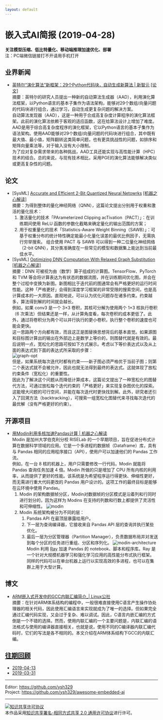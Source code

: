 ```yaml
---
layout: default
---
```


# 嵌入式AI简报 (2019-04-28)

**关注模型压缩、低比特量化、移动端推理加速优化、部署**  
<font>注：PC端微信链接打不开请用手机打开</font>


## 业界新闻

- [英特尔“演化算法”新框架：29个Python代码块，自动生成新算法 | 新智元](https://mp.weixin.qq.com/s/q93z9cio7GwjXR36PgU16w) [[论文]](https://arxiv.org/abs/1904.02830)  
摘要：英特尔的研究人员提出一种新的自动算法生成器（AAD），利用演化算法框架，以Python语言的基本子集作为语法架构，能够对29个数组/向量问题的代码块进行组合，通过学习，自动生成更复杂问题的解决方案。  
自动算法发现器（AAD），这是一种用于合成高复杂度计算程序的演化算法框架。此前的演化算法依赖于客观的适应函数，这在给算法设计上增加了难度。  
AAD是用于综合高复杂度程序的演化框架，它以Python语言的基本子集作为语法架构。使用AAD能够对29个数组/向量问题的代码块进行组合，其中既有最大值、最小值，矩阵翻转这类简单问题，也有更具挑战性的问题，如排序和矩阵向量乘法等，对于输入没有大小限制。  
为了应对复杂需求带来的各种挑战，AAD工具还能实现与高性能计算（HPC）技术的结合。总的来说，与现有技术相比，采用PGE的演化算法能够解决类似或更高复杂性的问题。


## 论文

- [SysML] [Accurate and Efficient 2-Bit Quantized Neural Netowrks](https://www.sysml.cc/doc/2019/168.pdf) [[机器之心解读]](https://mp.weixin.qq.com/s/HzgRHtVwdmW6_m7OJwK-ew)  
摘要：为得到整体的量化神经网络（QNN），这篇论文提出分别用于权重和激活的量化技术：
    1. 激活量化的技术「PArameterized Clipping acTivation（PACT）」：在训练期间使用 ReLU 函数的参数化截略来确定量化的输出范围的方案；
    2. 用于权重量化的技术「Statistics-Aware Weight Binning（SAWB）」：可基于权重分布的统计特性确定能最小化量化误差的最优比例因子，无需执行穷举搜索。
组合使用 PACT 与 SAWB 可以得到一种二位量化神经网络（2-bit QNN），其分类准确度在一些常见的模型和数据集上能达到当前最佳水平。
- [SysML] [Optimizing DNN Computation With Relaxed Graph Substitution](https://www.sysml.cc/doc/2019/22.pdf) [[机器之心解读]](https://mp.weixin.qq.com/s/HzgRHtVwdmW6_m7OJwK-ew)  
摘要：DNN 可被视为由（数学）算子组成的计算图。TensorFlow、PyTorch 和 TVM 等会将计算表达为有状态的数据流图，并在训练期间优化图，并会在整个过程中变换为新图。新图相比于迭代前的图通常会有严格更好的运行时间性能。这种「严格更好」会得到深度学习框架的非常受限的搜索空间，也是高计算成本的一大原因。直观地说，可以认为优化问题存在诸多约束。约束越多，算法得到解的时间就会越长。  
例如，如果 conv3 是一个 3×3 卷积，其核可分解为使用两个 1×3 核执行卷积（6 次乘法）但结果还是一样，从计算角度看，每次卷积的成本更低了。此外，通过将卷积分为两个可以并行执行的更小卷积，执行整个卷积的速度也可能会更快。  
这一思路两个方向都有效，而且这正是图替换思想背后的基本直觉。如果源图和目标图计算出的输出在外部边上是数学上等价的，则图替代就是有效的。最后说明一点，宽松化的思路可按如下方式展示。考虑以下等价表达式以及从上面的表达式到下面的表达式所采取的步骤：  
![graph-opt](https://mmbiz.qpic.cn/mmbiz_png/KmXPKA19gWibRziaEw20HY7S6ToICwUH9Z8uJ6XOdWQdX6mtlIJPUO7XYRLG2nFgDDDSXGFxfrnEHaLL06ToupSw/640?wx_fmt=png&tp=webp&wxfrom=5&wx_lazy=1&wx_co=1)  
但是，如果系统每次迭代时都有约束——新子图必须严格优于当前子图；则第二个表达式就不会被允许，因此也就无法得到最终的表达式。这就体现了放松约束条件（宽松化）的重要性。   
因此为了解决这个问题从而降低计算成本，这篇论文提出了一种宽松化的图替代方法，可通过放松每个迭代约束的「严格更好」来实现复杂图优化的探索。这能增大问题的可行空间，并能在每次迭代时更快找到解。此外，研究者还引入了回溯方法（backtracking），可搜索一组宽松化图替代来寻找每次迭代的最优解（没有严格更好的约束）。


## 开源项目

- [用Modin利用多核加速Pandas计算 | 机器之心解读](https://mp.weixin.qq.com/s/QDTMvvCUN71_L4nPgqzN1Q)  
Modin 是加州大学伯克利分校 RISELab 的一个早期项目，旨在促进分布式计算在数据科学领域的应用。它是一个多进程的数据帧（Dataframe）库，具有与 Pandas 相同的应用程序接口（API），使用户可以加速他们的 Pandas 工作流。  
例如，在一台 8 核的机器上，用户只需要修改一行代码，Modin 就能将 Pandas 查询任务加速 4 倍。Modin 所做的只是增加了 CPU 所有内核的利用率，从而提供了更好的性能。该系统是为希望程序运行得更快、伸缩性更好，而无需进行重大代码更改的 Pandas 用户设计的。这项工作的最终目标是能够在云环境中使用 Pandas。
    1. Modin 的架构数据帧分区，Modin对数据帧的分区模式是沿着列和行同时进行划分的，因为这样为 Modins 在支持的列数和行数上都提供了灵活性和可伸缩性。
    ![modin](https://mmbiz.qpic.cn/mmbiz_png/KmXPKA19gWibr720w0uHY8x7z0xwEkmur3yr8gkUYtkI1lxheYuPHYjnGJu0X1xIqLA7m5ibS0ZjFqAtAxYXx4PA/640?wx_fmt=png&tp=webp&wxfrom=5&wx_lazy=1&wx_co=1)  
    2. Modin 系统架构被分为不同的层：
        1. Pandas API 在最顶层暴露给用户。
        2. 下一层为查询编译器，它接收来自 Pandas API 层的查询并执行某些优化。
        3. 最后一层为分区管理器（Partition Manager），负责数据布局并对发送到每个分区的任务进行重组、分区和序列化。
        ![modin-architecture](https://mmbiz.qpic.cn/mmbiz_png/KmXPKA19gWibr720w0uHY8x7z0xwEkmur0pKNNnO7KWLuiajKdX8ia449zHybdibY797VTeibA4PV2o2pQpkHTibcl8A/640?wx_fmt=png&tp=webp&wxfrom=5&wx_lazy=1&wx_co=1)
Modin 利用 [Ray](http://github.com/ray-project/ray) 加速 Pandas 的 notebook、脚本和程序库。Ray 是一个针对大规模机器学习和强化学习应用的高性能分布式执行框架。同样的代码可以在单台机器上运行以实现高效的多进程，也可以在集群上用于大型计算。
        
## 博文

- [ARM嵌入式开发中的GCC内联汇编简介_| Linux公社](https://www.linuxidc.com/Linux/2012-11/74645.htm)  
摘要：在针对ARM体系结构的编程中，一般很难直接使用C语言产生操作协处理器的相关代码，因此使用汇编语言来实现就成为了唯一的选择。但如果完全通过汇编代码实现，又会过于复杂、难以调试。因此，C语言内嵌汇编的方式倒是一个不错的选择。然而，使用内联汇编的一个主要问题是，内联汇编的语法格式与使用的编译器直接相关，也就是说，使用不同的C编译器内联汇编代码时，它们的写法是各不相同的。本文介绍在ARM体系结构下GCC的内联汇编。


## [往期回顾](https://github.com/ysh329/awesome-embedded-ai)

- [2019-04-13](https://github.com/ysh329/awesome-embedded-ai/blob/master/embedded-ai-report/2019-04-13.md)  
- [2019-03-31](https://github.com/ysh329/awesome-embedded-ai/blob/master/embedded-ai-report/2019-03-31.md)  

----

Editor: https://github.com/ysh329  
Project: https://github.com/ysh329/awesome-embedded-ai  

----

<a rel="license" href="http://creativecommons.org/licenses/by-sa/2.0/"><img alt="知识共享许可协议" style="border-width:0" src="https://i.creativecommons.org/l/by-sa/2.0/88x31.png" /></a><br />本作品采用<a rel="license" href="http://creativecommons.org/licenses/by-sa/2.0/">知识共享署名-相同方式共享 2.0 通用许可协议</a>进行许可。
